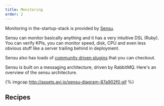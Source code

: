 ```yaml
---
title: Monitoring
order: 2
---
```


Monitoring in the-startup-stack is provided by [Sensu](https://sensuapp.org/).

Sensu can monitor basically anything and it has a very intuitive DSL (Ruby).
You can verify KPIs, you can monitor speed, disk, CPU and even less obvious
stuff like a server trailing behind in deployment.

Sensu also has loads of [community driven plugins](https://sensuapp.org/plugins) that you can checkout.

Sensu is built on a messaging architecture, driven by RabbitMQ. Here's an
overview of the sensu architecture.

{% imgcap http://assets.avi.io/sensu-diagram-87a902f0.gif %}

## Recipes
